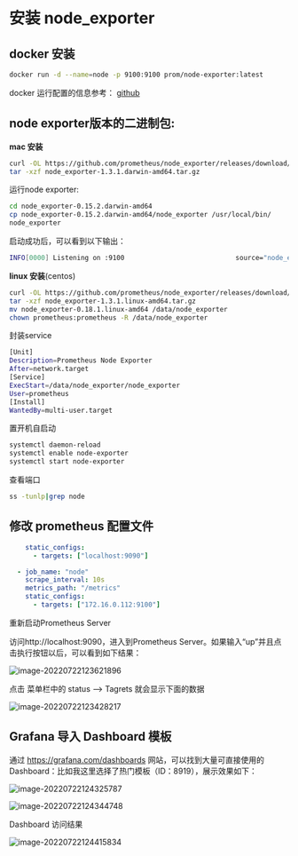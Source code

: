 #  安装 node_exporter

## docker 安装

```sh
docker run -d --name=node -p 9100:9100 prom/node-exporter:latest
```

docker 运行配置的信息参考： [github](https://github.com/prometheus/node_exporter)

## node exporter版本的二进制包:

**mac 安装**

```sh
curl -OL https://github.com/prometheus/node_exporter/releases/download/v1.3.1/node_exporter-1.3.1.darwin-amd64.tar.gz
tar -xzf node_exporter-1.3.1.darwin-amd64.tar.gz
```

运行node exporter:

```sh
cd node_exporter-0.15.2.darwin-amd64
cp node_exporter-0.15.2.darwin-amd64/node_exporter /usr/local/bin/
node_exporter
```

启动成功后，可以看到以下输出：

```sh
INFO[0000] Listening on :9100                            source="node_exporter.go:76"
```



**linux 安装**(centos)

```sh
curl -OL https://github.com/prometheus/node_exporter/releases/download/v1.3.1/node_exporter-1.3.1.linux-amd64.tar.gz
tar -xzf node_exporter-1.3.1.linux-amd64.tar.gz
mv node_exporter-0.18.1.linux-amd64 /data/node_exporter
chown prometheus:prometheus -R /data/node_exporter
```

封装service

```sh
[Unit]
Description=Prometheus Node Exporter
After=network.target
[Service]
ExecStart=/data/node_exporter/node_exporter
User=prometheus
[Install]
WantedBy=multi-user.target
```

置开机自启动

```sh
systemctl daemon-reload
systemctl enable node-exporter
systemctl start node-exporter
```

 查看端口 

```sh
ss -tunlp|grep node
```



## 修改 prometheus 配置文件

```yaml
    static_configs:
      - targets: ["localhost:9090"]

  - job_name: "node"
    scrape_interval: 10s
    metrics_path: "/metrics"
    static_configs:
      - targets: ["172.16.0.112:9100"]
```

重新启动Prometheus Server

访问http://localhost:9090，进入到Prometheus Server。如果输入“up”并且点击执行按钮以后，可以看到如下结果：

![image-20220722123621896](/home/hellotalk/snap/typora/57/.config/Typora/typora-user-images/image-20220722123621896.png)

点击 菜单栏中的 status --> Tagrets 就会显示下面的数据

![image-20220722123428217](/home/hellotalk/snap/typora/57/.config/Typora/typora-user-images/image-20220722123428217.png)

##  Grafana 导入  Dashboard 模板

通过 https://grafana.com/dashboards 网站，可以找到大量可直接使用的Dashboard：比如我这里选择了热门模板（ID：8919），展示效果如下：

![image-20220722124325787](/home/hellotalk/snap/typora/57/.config/Typora/typora-user-images/image-20220722124325787.png)

![image-20220722124344748](/home/hellotalk/snap/typora/57/.config/Typora/typora-user-images/image-20220722124344748.png)

Dashboard 访问结果

![image-20220722124415834](/home/hellotalk/snap/typora/57/.config/Typora/typora-user-images/image-20220722124415834.png)